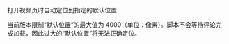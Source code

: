 打开视频页时自动定位到指定的默认位置

<div class="video-default-location-desc-detail">

当前版本限制“默认位置”的最大值为 4000（单位：像素）。脚本不会等待评论完成加载，因此过大的“默认位置”将无法正确定位。

</div>

<style>
.video-default-location-desc-detail.video-default-location-desc-detail p {
  margin-top: 1ex;
}
</style>
